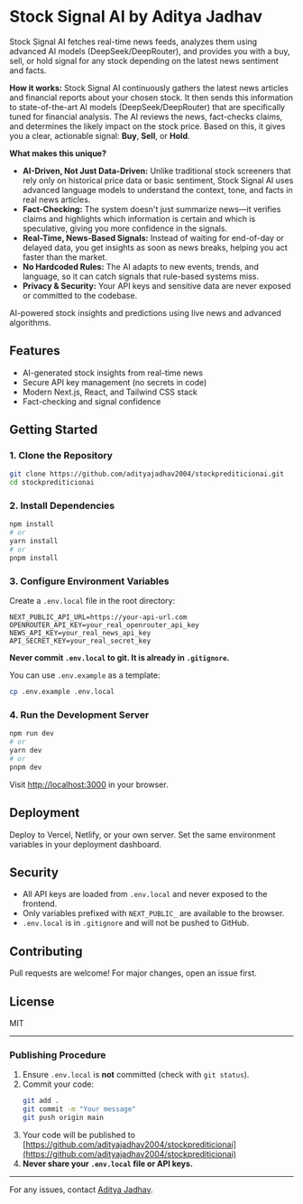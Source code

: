 # Stock Signal AI by Aditya Jadhav

Stock Signal AI fetches real-time news feeds, analyzes them using advanced AI models (DeepSeek/DeepRouter), and provides you with a buy, sell, or hold signal for any stock depending on the latest news sentiment and facts.

**How it works:** Stock Signal AI continuously gathers the latest news articles and financial reports about your chosen stock. It then sends this information to state-of-the-art AI models (DeepSeek/DeepRouter) that are specifically tuned for financial analysis. The AI reviews the news, fact-checks claims, and determines the likely impact on the stock price. Based on this, it gives you a clear, actionable signal: **Buy**, **Sell**, or **Hold**.

**What makes this unique?**
- **AI-Driven, Not Just Data-Driven:** Unlike traditional stock screeners that rely only on historical price data or basic sentiment, Stock Signal AI uses advanced language models to understand the context, tone, and facts in real news articles.
- **Fact-Checking:** The system doesn't just summarize news—it verifies claims and highlights which information is certain and which is speculative, giving you more confidence in the signals.
- **Real-Time, News-Based Signals:** Instead of waiting for end-of-day or delayed data, you get insights as soon as news breaks, helping you act faster than the market.
- **No Hardcoded Rules:** The AI adapts to new events, trends, and language, so it can catch signals that rule-based systems miss.
- **Privacy & Security:** Your API keys and sensitive data are never exposed or committed to the codebase.

AI-powered stock insights and predictions using live news and advanced algorithms.

## Features
- AI-generated stock insights from real-time news
- Secure API key management (no secrets in code)
- Modern Next.js, React, and Tailwind CSS stack
- Fact-checking and signal confidence

## Getting Started

### 1. Clone the Repository
```sh
git clone https://github.com/adityajadhav2004/stockprediticionai.git
cd stockprediticionai
```

### 2. Install Dependencies
```sh
npm install
# or
yarn install
# or
pnpm install
```

### 3. Configure Environment Variables
Create a `.env.local` file in the root directory:
```env
NEXT_PUBLIC_API_URL=https://your-api-url.com
OPENROUTER_API_KEY=your_real_openrouter_api_key
NEWS_API_KEY=your_real_news_api_key
API_SECRET_KEY=your_real_secret_key
```
**Never commit `.env.local` to git. It is already in `.gitignore`.**

You can use `.env.example` as a template:
```sh
cp .env.example .env.local
```

### 4. Run the Development Server
```sh
npm run dev
# or
yarn dev
# or
pnpm dev
```
Visit [http://localhost:3000](http://localhost:3000) in your browser.

## Deployment
Deploy to Vercel, Netlify, or your own server. Set the same environment variables in your deployment dashboard.

## Security
- All API keys are loaded from `.env.local` and never exposed to the frontend.
- Only variables prefixed with `NEXT_PUBLIC_` are available to the browser.
- `.env.local` is in `.gitignore` and will not be pushed to GitHub.

## Contributing
Pull requests are welcome! For major changes, open an issue first.

## License
MIT

---

### Publishing Procedure
1. Ensure `.env.local` is **not** committed (check with `git status`).
2. Commit your code:
   ```sh
   git add .
   git commit -m "Your message"
   git push origin main
   ```
3. Your code will be published to [https://github.com/adityajadhav2004/stockprediticionai](https://github.com/adityajadhav2004/stockprediticionai)
4. **Never share your `.env.local` file or API keys.**

---

For any issues, contact [Aditya Jadhav](https://www.linkedin.com/in/aditya-jadhav-coder/).